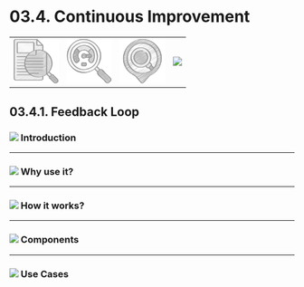 # 03.4. Continuous Improvement

<div align="center">
  <table>
    <tr>
      <td align="center"><img src="https://raw.githubusercontent.com/gil-son/experimental/refs/heads/main/matrizero/v001/src/assets/images/ingest.png" width="80"/></td>
      <td align="center"><img src="https://raw.githubusercontent.com/gil-son/experimental/refs/heads/main/matrizero/v001/src/assets/images/retrivial.png" width="80"/></td>
      <td align="center"><img src="https://raw.githubusercontent.com/gil-son/experimental/refs/heads/main/matrizero/v001/src/assets/images/generation.png" width="80"/></td>
      <td align="center"><img src="https://cdn-icons-png.flaticon.com/512/4064/4064650.png" width="80"/></td>
    </tr>
  </table>
</div>

## 03.4.1. Feedback Loop

### <td align="center"><img src="https://cdn-icons-png.flaticon.com/512/7963/7963858.png" width="80"/> Introduction

---

### <td align="center"><img src="https://cdn-icons-png.flaticon.com/512/5557/5557844.png" width="80"/> Why use it?

---
 
### <td align="center"><img src="https://cdn-icons-png.flaticon.com/512/7527/7527144.png" width="80"/> How it works?

---

### <td align="center"><img src="https://cdn-icons-png.flaticon.com/512/2299/2299623.png" width="80"/> Components

---

### <td align="center"><img src="https://cdn-icons-png.flaticon.com/512/6404/6404564.png" width="80"/> Use Cases
